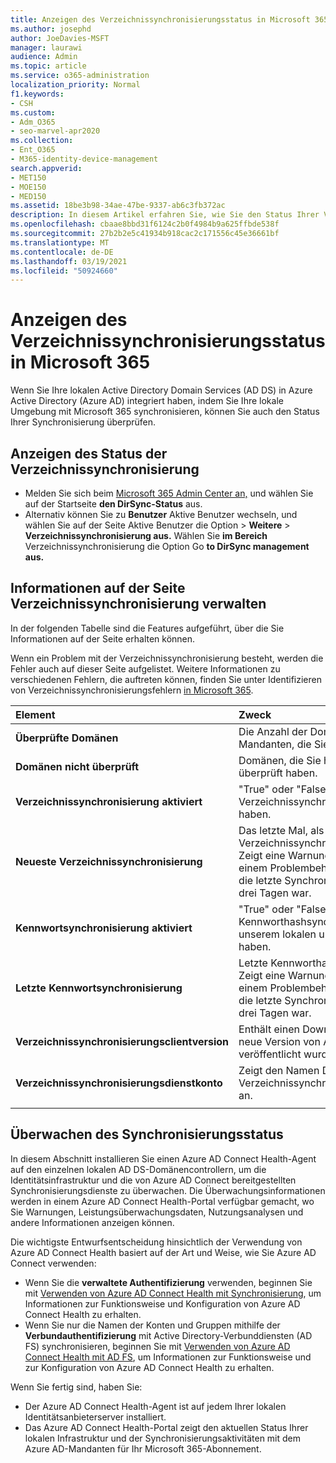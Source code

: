 ```yaml
---
title: Anzeigen des Verzeichnissynchronisierungsstatus in Microsoft 365
ms.author: josephd
author: JoeDavies-MSFT
manager: laurawi
audience: Admin
ms.topic: article
ms.service: o365-administration
localization_priority: Normal
f1.keywords:
- CSH
ms.custom:
- Adm_O365
- seo-marvel-apr2020
ms.collection:
- Ent_O365
- M365-identity-device-management
search.appverid:
- MET150
- MOE150
- MED150
ms.assetid: 18be3b98-34ae-47be-9337-ab6c3fb372ac
description: In diesem Artikel erfahren Sie, wie Sie den Status Ihrer Verzeichnissynchronisierung in Office 365.
ms.openlocfilehash: cbaae8bbd31f6124c2b0f4984b9a625ffbde538f
ms.sourcegitcommit: 27b2b2e5c41934b918cac2c171556c45e36661bf
ms.translationtype: MT
ms.contentlocale: de-DE
ms.lasthandoff: 03/19/2021
ms.locfileid: "50924660"
---
```

# <a name="view-directory-synchronization-status-in-microsoft-365"></a>Anzeigen des Verzeichnissynchronisierungsstatus in Microsoft 365

Wenn Sie Ihre lokalen Active Directory Domain Services (AD DS) in Azure Active Directory (Azure AD) integriert haben, indem Sie Ihre lokale Umgebung mit Microsoft 365 synchronisieren, können Sie auch den Status Ihrer Synchronisierung überprüfen.
  
## <a name="view-directory-synchronization-status"></a>Anzeigen des Status der Verzeichnissynchronisierung

- Melden Sie sich beim [Microsoft 365 Admin Center an,](https://admin.microsoft.com) und wählen Sie auf der Startseite **den DirSync-Status** aus.
- Alternativ können Sie zu **Benutzer** Aktive Benutzer wechseln, und wählen Sie auf der Seite Aktive Benutzer die Option \>  **Weitere**  \> **Verzeichnissynchronisierung aus.** Wählen Sie **im Bereich** Verzeichnissynchronisierung die Option Go **to DirSync management aus.**

## <a name="information-on-the-manage-directory-synchronization-page"></a>Informationen auf der Seite Verzeichnissynchronisierung verwalten

In der folgenden Tabelle sind die Features aufgeführt, über die Sie Informationen auf der Seite erhalten können.
  
Wenn ein Problem mit der Verzeichnissynchronisierung besteht, werden die Fehler auch auf dieser Seite aufgelistet. Weitere Informationen zu verschiedenen Fehlern, die auftreten können, finden Sie unter Identifizieren von Verzeichnissynchronisierungsfehlern [in Microsoft 365](identify-directory-synchronization-errors.md).
  
|Element|Zweck|
|:-----|:-----|
|**Überprüfte Domänen** | Die Anzahl der Domänen in Microsoft 365 Mandanten, die Sie überprüft haben. |
|**Domänen nicht überprüft** | Domänen, die Sie hinzugefügt, aber nicht überprüft haben. |
|**Verzeichnissynchronisierung aktiviert** |"True" oder "False". Gibt an, ob Sie die Verzeichnissynchronisierung aktiviert haben. |
|**Neueste Verzeichnissynchronisierung** | Das letzte Mal, als die Verzeichnissynchronisierung gelaufen ist. Zeigt eine Warnung und einen Link zu einem Problembehandlungstool an, wenn die letzte Synchronisierung vor mehr als drei Tagen war. |
|**Kennwortsynchronisierung aktiviert** | "True" oder "False". Gibt an, ob Sie die Kennworthashsynchronisierung zwischen unserem lokalen und Ihrem Microsoft 365 haben. |
|**Letzte Kennwortsynchronisierung** | Letzte Kennworthashsynchronisierung. Zeigt eine Warnung und einen Link zu einem Problembehandlungstool an, wenn die letzte Synchronisierung vor mehr als drei Tagen war. |
|**Verzeichnissynchronisierungsclientversion** | Enthält einen Downloadlink, wenn eine neue Version von Azure AD Verbinden veröffentlicht wurde. |
|**Verzeichnissynchronisierungsdienstkonto** | Zeigt den Namen Des Microsoft 365 Verzeichnissynchronisierungsdienstkontos an. |
|||

## <a name="monitor-synchronization-health"></a>Überwachen des Synchronisierungsstatus

In diesem Abschnitt installieren Sie einen Azure AD Connect Health-Agent auf den einzelnen lokalen AD DS-Domänencontrollern, um die Identitätsinfrastruktur und die von Azure AD Connect bereitgestellten Synchronisierungsdienste zu überwachen. Die Überwachungsinformationen werden in einem Azure AD Connect Health-Portal verfügbar gemacht, wo Sie Warnungen, Leistungsüberwachungsdaten, Nutzungsanalysen und andere Informationen anzeigen können.

Die wichtigste Entwurfsentscheidung hinsichtlich der Verwendung von Azure AD Connect Health basiert auf der Art und Weise, wie Sie Azure AD Connect verwenden:

- Wenn Sie die **verwaltete Authentifizierung** verwenden, beginnen Sie mit [Verwenden von Azure AD Connect Health mit Synchronisierung](/azure/active-directory/connect-health/active-directory-aadconnect-health-sync), um Informationen zur Funktionsweise und Konfiguration von Azure AD Connect Health zu erhalten.
- Wenn Sie nur die Namen der Konten und Gruppen mithilfe der **Verbundauthentifizierung** mit Active Directory-Verbunddiensten (AD FS) synchronisieren, beginnen Sie mit [Verwenden von Azure AD Connect Health mit AD FS](/azure/active-directory/connect-health/active-directory-aadconnect-health-adfs), um Informationen zur Funktionsweise und zur Konfiguration von Azure AD Connect Health zu erhalten.

Wenn Sie fertig sind, haben Sie:

- Der Azure AD Connect Health-Agent ist auf jedem Ihrer lokalen Identitätsanbieterserver installiert.
- Das Azure AD Connect Health-Portal zeigt den aktuellen Status Ihrer lokalen Infrastruktur und der Synchronisierungsaktivitäten mit dem Azure AD-Mandanten für Ihr Microsoft 365-Abonnement.